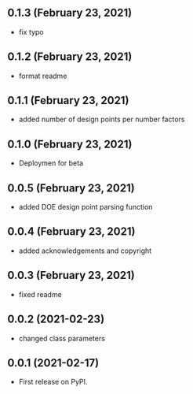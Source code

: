 ## 0.1.3 (February 23, 2021)
  - fix typo

## 0.1.2 (February 23, 2021)
  - format readme

## 0.1.1 (February 23, 2021)
  - added number of design points per number factors

## 0.1.0 (February 23, 2021)
  - Deploymen for beta

## 0.0.5 (February 23, 2021)
  - added DOE design point parsing function

## 0.0.4 (February 23, 2021)
  - added acknowledgements and copyright 

## 0.0.3 (February 23, 2021)
  - fixed readme

## 0.0.2 (2021-02-23)
  - changed class parameters

## 0.0.1 (2021-02-17)
  - First release on PyPI.


